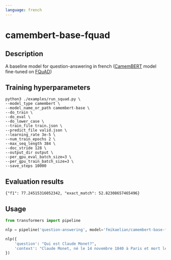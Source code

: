 ```yaml
---
language: french
---
```


# camembert-base-fquad

## Description

A baseline model for question-answering in french ([CamemBERT](https://camembert-model.fr/) model fine-tuned on [FQuAD](https://fquad.illuin.tech/))

## Training hyperparameters

```shell
python3 ./examples/run_squad.py \
--model_type camembert \
--model_name_or_path camembert-base \
--do_train \
--do_eval \
--do_lower_case \
--train_file train.json \
--predict_file valid.json \
--learning_rate 3e-5 \
--num_train_epochs 2 \
--max_seq_length 384 \
--doc_stride 128 \
--output_dir output \
--per_gpu_eval_batch_size=3 \
--per_gpu_train_batch_size=3 \
--save_steps 10000
``` 

## Evaluation results

```shell
{"f1": 77.24515316052342, "exact_match": 52.82308657465496}
```

## Usage

```python
from transformers import pipeline

nlp = pipeline('question-answering', model='fmikaelian/camembert-base-fquad', tokenizer='fmikaelian/camembert-base-fquad')

nlp({
    'question': "Qui est Claude Monet?",
    'context': "Claude Monet, né le 14 novembre 1840 à Paris et mort le 5 décembre 1926 à Giverny, est un peintre français et l’un des fondateurs de l'impressionnisme."
})
```